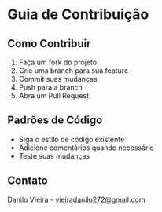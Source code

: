 # Guia de Contribuição

## Como Contribuir

1. Faça um fork do projeto
2. Crie uma branch para sua feature
3. Commit suas mudanças
4. Push para a branch
5. Abra um Pull Request

## Padrões de Código
- Siga o estilo de código existente
- Adicione comentários quando necessário
- Teste suas mudanças

## Contato
Danilo Vieira - vieiradanilo272@gmail.com
